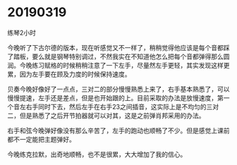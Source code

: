 # 20190319

练琴2小时

今晚听了下古尔德的版本，现在听感觉又不一样了，稍稍觉得他应该是每个音都踩了踏板，要么就是钢琴特别调过，不然我实在不知道他怎么把每个音都弹得那么圆润。今晚练习赋格的时候稍稍注意了一下左手，尽量然左手更轻，其实发现这样更累，因为左手要在顾及力度的时候保持速度。

贝奏今晚好像好了一点点，三对二的部分慢慢熟悉上来了，右手基本熟悉了，可以慢慢提速，左手还是差点，但是也开始跟的上。目前采取的办法是放慢速度，第一个音左右手同时下去，然后左手在右手23之间插音，这实际上是不均匀的三对二，但是熟悉了之后开节拍器就可以对其，这是之前弹肖邦采用的办法。

右手和弦今晚弹好像没有那么辛苦了，左手的跑动也顺畅了不少。但是感觉上课前都不一定能把主题弹好。

今晚练克拉默，出奇地顺畅，也不是很累，大大增加了我的信心。
